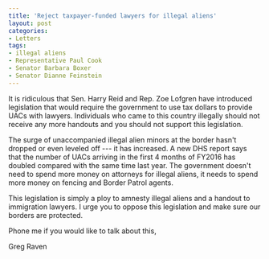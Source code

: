 ```yaml
---
title: 'Reject taxpayer-funded lawyers for illegal aliens'
layout: post
categories:
- Letters
tags:
- illegal aliens
- Representative Paul Cook
- Senator Barbara Boxer
- Senator Dianne Feinstein
---
```


It is ridiculous that Sen. Harry Reid and Rep. Zoe Lofgren have introduced legislation that would require the government to use tax dollars to provide UACs with lawyers. Individuals who came to this country illegally should not receive any more handouts and you should not support this legislation.

The surge of unaccompanied illegal alien minors at the border hasn't dropped or even leveled off --- it has increased. A new DHS report says that the number of UACs arriving in the first 4 months of FY2016 has doubled compared with the same time last year. The government doesn't need to spend more money on attorneys for illegal aliens, it needs to spend more money on fencing and Border Patrol agents.

This legislation is simply a ploy to amnesty illegal aliens and a handout to immigration lawyers. I urge you to oppose this legislation and make sure our borders are protected.

Phone me if you would like to talk about this,

Greg Raven